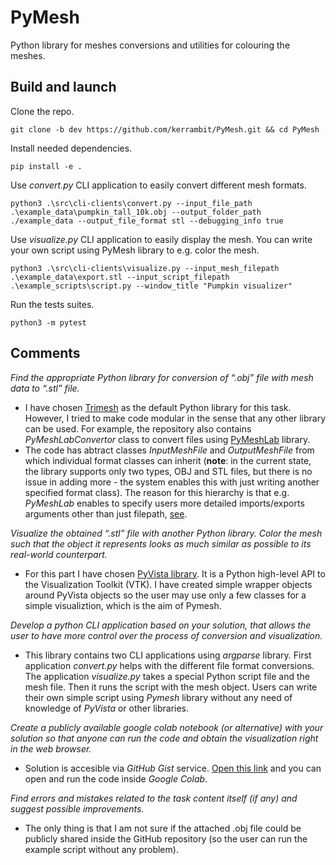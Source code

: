 # PyMesh
Python library for meshes conversions and utilities for colouring the meshes.

## Build and launch

Clone the repo.
```
git clone -b dev https://github.com/kerrambit/PyMesh.git && cd PyMesh
```

Install needed dependencies.
```
pip install -e .
```

Use *convert.py* CLI application to easily convert different mesh formats.
```
python3 .\src\cli-clients\convert.py --input_file_path .\example_data\pumpkin_tall_10k.obj --output_folder_path ./example_data --output_file_format stl --debugging_info true
```

Use *visualize.py* CLI application to easily display the mesh. You can write your own script using PyMesh library to e.g. color the mesh.
```
python3 .\src\cli-clients\visualize.py --input_mesh_filepath .\example_data\export.stl --input_script_filepath .\example_scripts\script.py --window_title "Pumpkin visualizer"
```

Run the tests suites.
```
python3 -m pytest
```

## Comments

*Find the appropriate Python library for conversion of “.obj” file with mesh data to “.stl” file.*
- I have chosen [Trimesh](https://trimesh.org/) as the default Python library for this task. However, I tried to make code modular in the sense that any other library can be used. For example, the repository also contains *PyMeshLabConvertor* class to convert files using [PyMeshLab](https://pymeshlab.readthedocs.io/en/latest/) library.
- The code has abtract classes *InputMeshFile* and *OutputMeshFile* from which individual format classes can inherit (**note**: in the current state, the library supports only two types, OBJ and STL files, but there is no issue in adding more - the system enables this with just writing another specified format class). The reason for this hierarchy is that e.g. *PyMeshLab* enables to specify users more detailed imports/exports arguments other than just filepath, [see](https://pymeshlab.readthedocs.io/en/latest/io_format_list.html).

*Visualize the obtained “.stl” file with another Python library. Color the mesh such that the object it represents looks as much similar as possible to its real-world counterpart.*
- For this part I have chosen [PyVista library](https://docs.pyvista.org/). It is a Python high-level API to the Visualization Toolkit (VTK). I have created simple wrapper objects around PyVista objects so the user may use only a few classes for a simple visualiztion, which is the aim of Pymesh.

*Develop a python CLI application based on your solution, that allows the user to have more control over the process of conversion and visualization.*
- This library contains two CLI applications using *argparse* library. First application *convert.py* helps with the different file format conversions. The application *visualize.py* takes a special Python script file and the mesh file. Then it runs the script with the mesh object. Users can write their own simple script using *Pymesh* library without any need of knowledge of *PyVista* or other libraries.


*Create a publicly available google colab notebook (or alternative) with your solution so that anyone can run the code and obtain the visualization right in the web browser.*
- Solution is accesible via *GitHub Gist* service. [Open this link](https://gist.github.com/kerrambit/3b44d7edcf6197d38d608bb58708b225) and you can open and run the code inside *Google Colab*.

*Find errors and mistakes related to the task content itself (if any) and suggest possible improvements.*
- The only thing is that I am not sure if the attached .obj file could be publicly shared inside the GitHub repository (so the user can run the example script without any problem).